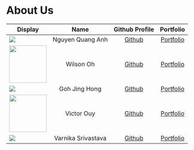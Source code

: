 # About Us

Display | Name | Github Profile | Portfolio 
--------|:----:|:--------------:|:---------:
![](https://via.placeholder.com/100.png?text=Photo) | Nguyen Quang Anh | [Github](https://github.com/quanganh2810) | [Portfolio](docs/team/johndoe.md)
<img width="100" src=https://user-images.githubusercontent.com/87934749/230631963-123606fc-7ff1-44bb-a3c3-5b2409482ce4.png /> | Wilson Oh | [Github](https://github.com/WilsonOh) | [Portfolio](https://ay2223s2-cs2113-w13-4.github.io/tp/team/wilsonoh.html)
![](https://via.placeholder.com/100.png?text=Photo) | Goh Jing Hong| [Github](https://github.com/waiter-palypoo) | [Portfolio](docs/team/johndoe.md)
<img width="100" src=https://raw.githubusercontent.com/victorouy/tp/master/IMG_0790_.jpg> | Victor Ouy | [Github](https://github.com/victorouy) | [Portfolio](https://ay2223s2-cs2113-w13-4.github.io/tp/team/victorouy.html)
![](https://via.placeholder.com/100.png?text=Photo) | Varnika Srivastava | [Github](https://github.com/varnika1402) | [Portfolio](https://ay2223s2-cs2113-w13-4.github.io/tp/team/varnika.html)
